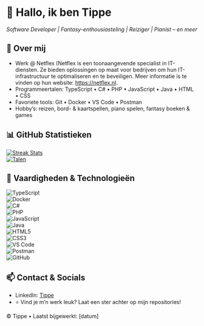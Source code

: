 # 👋 Hallo, ik ben Tippe 
*Software Developer | Fantasy-enthousiasteling | Reiziger | Pianist – en meer*

## 🌱 Over mij
- Werk @ Netflex (Netflex is een toonaangevende specialist in IT-diensten. Ze bieden oplossingen op maat voor bedrijven om hun IT-infrastructuur te optimaliseren en te beveiligen. Meer informatie is te vinden op hun website: https://netflex.nl.
- Programmeertalen: TypeScript • C# • PHP • JavaScript • Java • HTML • CSS
- Favoriete tools: Git • Docker • VS Code • Postman
- Hobby’s: reizen, bord- & kaartspellen, piano spelen, fantasy boeken & games

<!--
### 🚀 Projecten & Open Source
- **[ProjectNaam1]** – wat het doet / waarom het tof is  
- **[ProjectNaam2]** – kort overzicht en link  
*(Voeg beschrijving + link toe per project)* -->

## 📊 GitHub Statistieken
[![Streak Stats](https://github-readme-streak-stats.herokuapp.com?user=Tippe&theme=dark)](https://github.com/Tippe)\
[![Talen](https://github-readme-stats.vercel.app/api/top-langs?username=Tippe&layout=compact)](https://github.com/Tippe)

## 🎯 Vaardigheden & Technologieën
![TypeScript](https://img.shields.io/badge/-TypeScript-3178C6?logo=typescript&logoColor=fff&style=flat)  
![Docker](https://img.shields.io/badge/-Docker-2496ED?logo=docker&logoColor=fff&style=flat)  
![C#](https://img.shields.io/badge/-C%23-239120?logo=c-sharp&logoColor=white&style=flat)  
![PHP](https://img.shields.io/badge/-PHP-777BB4?logo=php&logoColor=white&style=flat)  
![JavaScript](https://img.shields.io/badge/-JavaScript-F7DF1E?logo=javascript&logoColor=black&style=flat)  
![Java](https://img.shields.io/badge/-Java-007396?logo=java&logoColor=white&style=flat)  
![HTML5](https://img.shields.io/badge/-HTML5-E34F26?logo=html5&logoColor=white&style=flat)  
![CSS3](https://img.shields.io/badge/-CSS3-1572B6?logo=css3&logoColor=white&style=flat)  
![VS Code](https://img.shields.io/badge/-VS%20Code-007ACC?logo=visual-studio-code&logoColor=white&style=flat)  
![Postman](https://img.shields.io/badge/-Postman-FF6C37?logo=postman&logoColor=white&style=flat)  
![GitHub](https://img.shields.io/badge/-GitHub-181717?logo=github&logoColor=white&style=flat)

<!--
### 🤖 Automatiseringen
- Laatste blogposts automatisch binnengehaald → GitHub Action met RSS-feed  
- Live Spotify “now playing” kaart of WakaTime-taakstatistieken  
- Snake-game of terminal-stijl readme via GitHub Actions  
*(Populaire tricks: commit-grachten, games, guestbooks, bijhouden van activiteit)* :contentReference[oaicite:4]{index=4}
-->

## 📫 Contact & Socials
- LinkedIn: [Tippe](https://www.linkedin.com/in/tippe-van-roosmalen-4a4820145/)
- ⭐ Vind je m’n werk leuk? Laat een ster achter op mijn repositories!

© Tippe • Laatst bijgewerkt: [datum]
